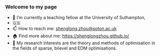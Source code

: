 ### Welcome to my page 
 
- 🔭 I’m currently a teaching fellow at the University of Suthampton, 
- :uk:
- 📫 How to reach me: shenglong.zhou@soton.ac.uk
- :house: Find more about me: https://shenglongzhou.github.io/
- 🌱 My research interests are the theory and methods of optimisation in the fields of sparse, bilevel and EDM optimisations.
<!--
- 😄 Pronouns: ...
- ⚡ Fun fact: ...
- 👯 I’m looking to collaborate on ...
- 🤔 I’m looking for help with ...
- 💬 Ask me about ...
-->
